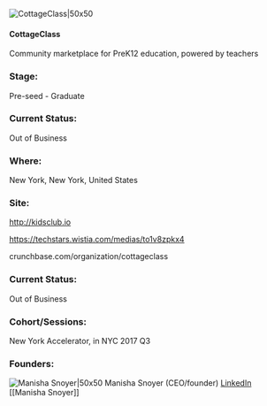 

![CottageClass|50x50](https://apimg.techstars.com/connect/images/image_files/59cd18159c66a940a50000a3/original/CottageClass.png)

#### CottageClass
Community marketplace for PreK12 education, powered by teachers

### Stage: 
Pre-seed - Graduate 

### Current Status: 
Out of Business

### Where:
New York, New York, United States

### Site:
http://kidsclub.io

https://techstars.wistia.com/medias/to1v8zpkx4

crunchbase.com/organization/cottageclass

### Current Status: 
Out of Business

### Cohort/Sessions: 
New York Accelerator, in NYC 2017 Q3

### Founders: 

![Manisha Snoyer|50x50](https://apimg.techstars.com/connect/images/image_files/59487221c9aec7412f000001/original/Manisha.jpeg) Manisha Snoyer (CEO/founder) [LinkedIn](https://linkedin.com/in/manisha-snoyer-5042298) [[Manisha Snoyer]]


